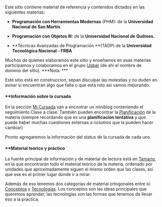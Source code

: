 Este sitio contiene material de referencia y contenidos dictados en las siguientes materias:

* **Programación con Herramientas Modernas** (PHM): de la **Universidad Nacional de San Martín**.
* **Programación con Objetos III:** de la **Universidad Nacional de Quilmes.**


* **Técnicas Avanzadas de Programación **(TADP) de la **Universidad Tecnológica Nacional - FRBA**


Muchos de quienes elaboramos este sitio y enseñamos en esas materias participamos y colaboramos en el grupo [Uqbar](http://www.uqbar-project.org/) (de ahí el nombre de dominio del sitio).
***Nota: ***

Este sitio está en construccion, sepan disculpar las molestias y no duden en avisar si encuentran algo que falta o que está roto así vamos mejorando. 

#### **[]()Información sobre la cursada
En la sección [Mi Cursada](unsam) van a encontrar un miniblog conteniendo el seguimiento Clase a clase. También pueden encontrar la [Planificación](unsam-planificacion) de la materia (siempre recordando que es una **planificación tentativa** y que puede haber muchas cuestiones externas a nosotros que la pueden hacer cambiar)

Pronto agregaremos la información del status de la cursada de cada uno.

#### **[]()Material  teórico y práctico

La fuente principal de información y de material de lectura está en [Temario](temario), en la que encontrarán todo el material teórico de la materia, ordenado por unidades que aproximadamente siguen el mismo orden que las clases, así que ese es el primer lugar donde ir a mirar. 


Además de eso tenemos dos categorías de material ortogonales entre sí: [Conceptos](conceptos) y [Tecnologías](te). Los conceptos son las ideas principales que queremos aprender, las tecnologías son las formas que tenemos de llevar eso a la práctica.